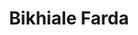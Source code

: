 ---
layout: post
layout: main
title: Bikhiale Farda
categories: [tm_bax]
file: /assets/music/tm_bax-bikhiale-farda.mp3
---